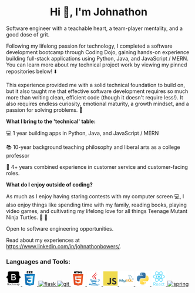 <h1 align="center">Hi 👋, I'm Johnathon</h1>

Software engineer with a teachable heart, a team-player mentality, and a good dose of grit. 

Following my lifelong passion for technology, I completed a software development bootcamp through Coding Dojo, gaining hands-on experience building full-stack applications using Python, Java, and JavaScript / MERN. You can learn more about my technical project work by viewing my pinned repositories below! ⬇️

This experience provided me with a solid technical foundation to build on, but it also taught me that effective software development requires so much more than writing clean, efficient code (though it doesn't require less!). It also requires endless curiosity, emotional maturity, a growth mindset, and a passion for solving problems. 🧐

<strong>What I bring to the 'technical' table:</strong>

💻 1 year building apps in Python, Java, and JavaScript / MERN

📚 10-year background teaching philosophy and liberal arts as a college professor

🤝 4+ years combined experience in customer service and customer-facing roles.

<strong>What do I enjoy outside of coding?</strong>

As much as I enjoy having staring contests with my computer screen 💻, I also enjoy things like spending time with my family, reading books, playing video games, and cultivating my lifelong love for all things Teenage Mutant Ninja Turtles. 🥷 🐢

Open to software engineering opportunities. 

Read about my experiences at https://www.linkedin.com/in/johnathonbowers/.

<h3 align="left">Languages and Tools:</h3>
<p align="left"> <a href="https://getbootstrap.com" target="_blank" rel="noreferrer"> <img src="https://raw.githubusercontent.com/devicons/devicon/master/icons/bootstrap/bootstrap-plain-wordmark.svg" alt="bootstrap" width="40" height="40"/> </a> <a href="https://www.w3schools.com/css/" target="_blank" rel="noreferrer"> <img src="https://raw.githubusercontent.com/devicons/devicon/master/icons/css3/css3-original-wordmark.svg" alt="css3" width="40" height="40"/> </a> <a href="https://flask.palletsprojects.com/" target="_blank" rel="noreferrer"> <img src="https://www.vectorlogo.zone/logos/pocoo_flask/pocoo_flask-icon.svg" alt="flask" width="40" height="40"/> </a> <a href="https://git-scm.com/" target="_blank" rel="noreferrer"> <img src="https://www.vectorlogo.zone/logos/git-scm/git-scm-icon.svg" alt="git" width="40" height="40"/> </a> <a href="https://www.w3.org/html/" target="_blank" rel="noreferrer"> <img src="https://raw.githubusercontent.com/devicons/devicon/master/icons/html5/html5-original-wordmark.svg" alt="html5" width="40" height="40"/> </a> <a href="https://www.java.com" target="_blank" rel="noreferrer"> <img src="https://raw.githubusercontent.com/devicons/devicon/master/icons/java/java-original.svg" alt="java" width="40" height="40"/> </a> <a href="https://developer.mozilla.org/en-US/docs/Web/JavaScript" target="_blank" rel="noreferrer"> <img src="https://raw.githubusercontent.com/devicons/devicon/master/icons/javascript/javascript-original.svg" alt="javascript" width="40" height="40"/> </a> <a href="https://www.mysql.com/" target="_blank" rel="noreferrer"> <img src="https://raw.githubusercontent.com/devicons/devicon/master/icons/mysql/mysql-original-wordmark.svg" alt="mysql" width="40" height="40"/> </a> <a href="https://www.python.org" target="_blank" rel="noreferrer"> <img src="https://raw.githubusercontent.com/devicons/devicon/master/icons/python/python-original.svg" alt="python" width="40" height="40"/> </a> <a href="https://reactjs.org/" target="_blank" rel="noreferrer"> <img src="https://raw.githubusercontent.com/devicons/devicon/master/icons/react/react-original-wordmark.svg" alt="react" width="40" height="40"/> </a> <a href="https://spring.io/" target="_blank" rel="noreferrer"> <img src="https://www.vectorlogo.zone/logos/springio/springio-icon.svg" alt="spring" width="40" height="40"/> </a> </p>
